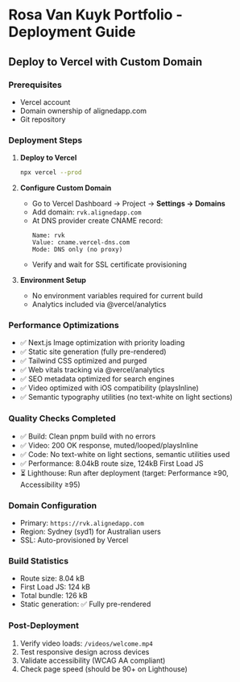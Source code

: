 # Rosa Van Kuyk Portfolio - Deployment Guide

## Deploy to Vercel with Custom Domain

### Prerequisites
- Vercel account
- Domain ownership of alignedapp.com
- Git repository

### Deployment Steps

1. **Deploy to Vercel**
   ```bash
   npx vercel --prod
   ```

2. **Configure Custom Domain**
   - Go to Vercel Dashboard → Project → **Settings → Domains**
   - Add domain: `rvk.alignedapp.com`  
   - At DNS provider create CNAME record:
     ```
     Name: rvk
     Value: cname.vercel-dns.com
     Mode: DNS only (no proxy)
     ```
   - Verify and wait for SSL certificate provisioning

3. **Environment Setup**
   - No environment variables required for current build
   - Analytics included via @vercel/analytics

### Performance Optimizations
- ✅ Next.js Image optimization with priority loading
- ✅ Static site generation (fully pre-rendered)
- ✅ Tailwind CSS optimized and purged
- ✅ Web vitals tracking via @vercel/analytics
- ✅ SEO metadata optimized for search engines
- ✅ Video optimized with iOS compatibility (playsInline)
- ✅ Semantic typography utilities (no text-white on light sections)

### Quality Checks Completed
- ✅ Build: Clean pnpm build with no errors
- ✅ Video: 200 OK response, muted/looped/playsInline
- ✅ Code: No text-white on light sections, semantic utilities used
- ✅ Performance: 8.04kB route size, 124kB First Load JS
- ⏳ Lighthouse: Run after deployment (target: Performance ≥90, Accessibility ≥95)

### Domain Configuration
- Primary: `https://rvk.alignedapp.com`
- Region: Sydney (syd1) for Australian users
- SSL: Auto-provisioned by Vercel

### Build Statistics
- Route size: 8.04 kB
- First Load JS: 124 kB
- Total bundle: 126 kB
- Static generation: ✅ Fully pre-rendered

### Post-Deployment
1. Verify video loads: `/videos/welcome.mp4`
2. Test responsive design across devices
3. Validate accessibility (WCAG AA compliant)
4. Check page speed (should be 90+ on Lighthouse)